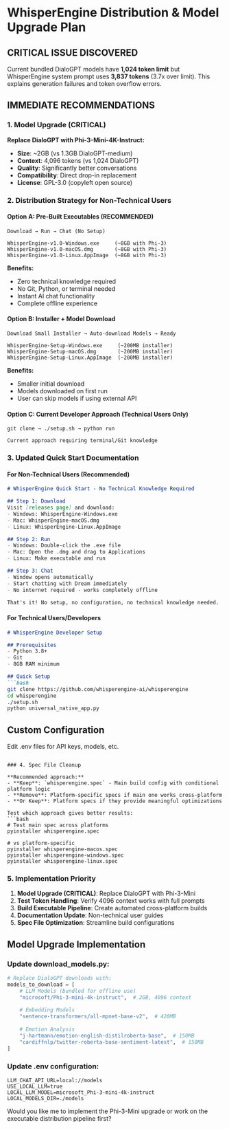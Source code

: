# WhisperEngine Distribution & Model Upgrade Plan

## CRITICAL ISSUE DISCOVERED
Current bundled DialoGPT models have **1,024 token limit** but WhisperEngine system prompt uses **3,837 tokens** (3.7x over limit). This explains generation failures and token overflow errors.

## IMMEDIATE RECOMMENDATIONS

### 1. Model Upgrade (CRITICAL)
**Replace DialoGPT with Phi-3-Mini-4K-Instruct:**
- **Size**: ~2GB (vs 1.3GB DialoGPT-medium)
- **Context**: 4,096 tokens (vs 1,024 DialoGPT)
- **Quality**: Significantly better conversations
- **Compatibility**: Direct drop-in replacement
- **License**: GPL-3.0 (copyleft open source)

### 2. Distribution Strategy for Non-Technical Users

#### **Option A: Pre-Built Executables (RECOMMENDED)**
```
Download → Run → Chat (No Setup)

WhisperEngine-v1.0-Windows.exe     (~8GB with Phi-3)
WhisperEngine-v1.0-macOS.dmg       (~8GB with Phi-3)  
WhisperEngine-v1.0-Linux.AppImage  (~8GB with Phi-3)
```

**Benefits:**
- Zero technical knowledge required
- No Git, Python, or terminal needed
- Instant AI chat functionality
- Complete offline experience

#### **Option B: Installer + Model Download**
```
Download Small Installer → Auto-download Models → Ready

WhisperEngine-Setup-Windows.exe     (~200MB installer)
WhisperEngine-Setup-macOS.dmg       (~200MB installer)
WhisperEngine-Setup-Linux.AppImage  (~200MB installer)
```

**Benefits:**
- Smaller initial download
- Models downloaded on first run
- User can skip models if using external API

#### **Option C: Current Developer Approach (Technical Users Only)**
```
git clone → ./setup.sh → python run

Current approach requiring terminal/Git knowledge
```

### 3. Updated Quick Start Documentation

#### **For Non-Technical Users (Recommended)**
```markdown
# WhisperEngine Quick Start - No Technical Knowledge Required

## Step 1: Download
Visit [releases page] and download:
- Windows: WhisperEngine-Windows.exe
- Mac: WhisperEngine-macOS.dmg  
- Linux: WhisperEngine-Linux.AppImage

## Step 2: Run
- Windows: Double-click the .exe file
- Mac: Open the .dmg and drag to Applications
- Linux: Make executable and run

## Step 3: Chat
- Window opens automatically
- Start chatting with Dream immediately
- No internet required - works completely offline

That's it! No setup, no configuration, no technical knowledge needed.
```

#### **For Technical Users/Developers**
```markdown
# WhisperEngine Developer Setup

## Prerequisites
- Python 3.8+
- Git
- 8GB RAM minimum

## Quick Setup
```bash
git clone https://github.com/whisperengine-ai/whisperengine
cd whisperengine
./setup.sh
python universal_native_app.py
```

## Custom Configuration
Edit .env files for API keys, models, etc.
```

### 4. Spec File Cleanup

**Recommended approach:**
- **Keep**: `whisperengine.spec` - Main build config with conditional platform logic
- **Remove**: Platform-specific specs if main one works cross-platform
- **Or Keep**: Platform specs if they provide meaningful optimizations

Test which approach gives better results:
```bash
# Test main spec across platforms
pyinstaller whisperengine.spec

# vs platform-specific
pyinstaller whisperengine-macos.spec
pyinstaller whisperengine-windows.spec  
pyinstaller whisperengine-linux.spec
```

### 5. Implementation Priority

1. **Model Upgrade (CRITICAL)**: Replace DialoGPT with Phi-3-Mini
2. **Test Token Handling**: Verify 4096 context works with full prompts
3. **Build Executable Pipeline**: Create automated cross-platform builds
4. **Documentation Update**: Non-technical user guides
5. **Spec File Optimization**: Streamline build configurations

## Model Upgrade Implementation

### Update download_models.py:
```python
# Replace DialoGPT downloads with:
models_to_download = [
    # LLM Models (bundled for offline use)
    "microsoft/Phi-3-mini-4k-instruct",  # 2GB, 4096 context
    
    # Embedding Models  
    "sentence-transformers/all-mpnet-base-v2",  # 420MB
    
    # Emotion Analysis
    "j-hartmann/emotion-english-distilroberta-base",  # 150MB
    "cardiffnlp/twitter-roberta-base-sentiment-latest",  # 150MB
]
```

### Update .env configuration:
```properties
LLM_CHAT_API_URL=local://models
USE_LOCAL_LLM=true
LOCAL_LLM_MODEL=microsoft_Phi-3-mini-4k-instruct
LOCAL_MODELS_DIR=./models
```

Would you like me to implement the Phi-3-Mini upgrade or work on the executable distribution pipeline first?